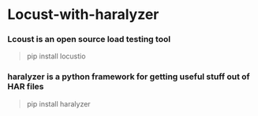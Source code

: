 # Locust-with-haralyzer

### Lcoust is an open source load testing tool
> pip install locustio

### haralyzer is a python framework for getting useful stuff out of HAR files
> pip install haralyzer
